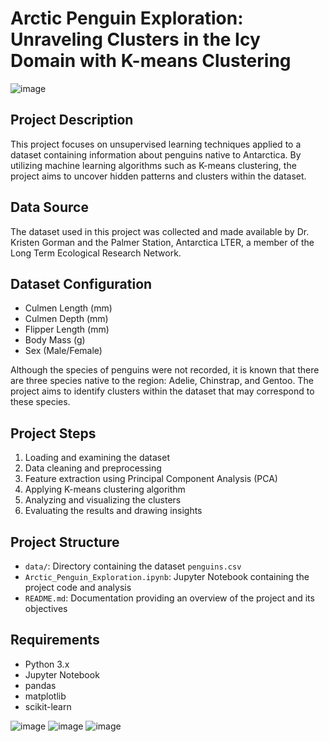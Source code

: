 # Arctic Penguin Exploration: Unraveling Clusters in the Icy Domain with K-means Clustering

![image](https://github.com/as-ahmadsabbah/Clustering-Antarctic-Penguin-Species/assets/107211206/e1f8b3c4-e55b-4113-a969-26eb8d3f7f71)

## Project Description
This project focuses on unsupervised learning techniques applied to a dataset containing information about penguins native to Antarctica. By utilizing machine learning algorithms such as K-means clustering, the project aims to uncover hidden patterns and clusters within the dataset.

## Data Source
The dataset used in this project was collected and made available by Dr. Kristen Gorman and the Palmer Station, Antarctica LTER, a member of the Long Term Ecological Research Network.

## Dataset Configuration
- Culmen Length (mm)
- Culmen Depth (mm)
- Flipper Length (mm)
- Body Mass (g)
- Sex (Male/Female)

Although the species of penguins were not recorded, it is known that there are three species native to the region: Adelie, Chinstrap, and Gentoo. The project aims to identify clusters within the dataset that may correspond to these species.

## Project Steps
1. Loading and examining the dataset
2. Data cleaning and preprocessing
3. Feature extraction using Principal Component Analysis (PCA)
4. Applying K-means clustering algorithm
5. Analyzing and visualizing the clusters
6. Evaluating the results and drawing insights

## Project Structure
- `data/`: Directory containing the dataset `penguins.csv`
- `Arctic_Penguin_Exploration.ipynb`: Jupyter Notebook containing the project code and analysis
- `README.md`: Documentation providing an overview of the project and its objectives

## Requirements
- Python 3.x
- Jupyter Notebook
- pandas
- matplotlib
- scikit-learn

![image](https://github.com/as-ahmadsabbah/Clustering-Antarctic-Penguin-Species/assets/107211206/a84b47b8-610d-4f21-a5ca-e53a23c4124c)
![image](https://github.com/as-ahmadsabbah/Clustering-Antarctic-Penguin-Species/assets/107211206/6394ffee-1d97-4430-af75-b3b1bedd718d)
![image](https://github.com/as-ahmadsabbah/Clustering-Antarctic-Penguin-Species/assets/107211206/c79b8eed-ab15-494b-aa73-b0294289d2f9)

